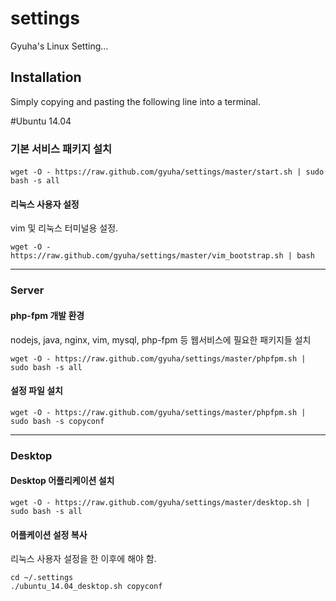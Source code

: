 settings
========

Gyuha's Linux Setting...

## Installation

Simply copying and pasting the following line into a terminal.

#Ubuntu 14.04

### 기본 서비스 패키지 설치

#### 

    wget -O - https://raw.github.com/gyuha/settings/master/start.sh | sudo bash -s all

#### 리눅스 사용자 설정
vim 및 리눅스 터미널용 설정.

    wget -O - https://raw.github.com/gyuha/settings/master/vim_bootstrap.sh | bash

-----
### Server

#### php-fpm 개발 환경
nodejs, java, nginx, vim, mysql, php-fpm 등 웹서비스에 필요한 패키지들 설치

    wget -O - https://raw.github.com/gyuha/settings/master/phpfpm.sh | sudo bash -s all

#### 설정 파일 설치

    wget -O - https://raw.github.com/gyuha/settings/master/phpfpm.sh | sudo bash -s copyconf


-----
### Desktop

#### Desktop 어플리케이션 설치

    wget -O - https://raw.github.com/gyuha/settings/master/desktop.sh | sudo bash -s all

#### 어플케이션 설정 복사
리눅스 사용자 설정을 한 이후에 해야 함.

    cd ~/.settings
	./ubuntu_14.04_desktop.sh copyconf

